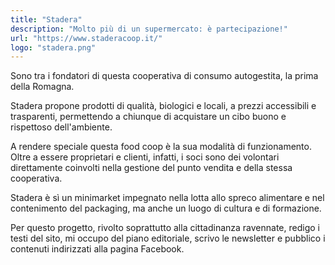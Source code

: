 ```yaml
---
title: "Stadera"
description: "Molto più di un supermercato: è partecipazione!"
url: "https://www.staderacoop.it/"
logo: "stadera.png"
---
```


Sono tra i fondatori di questa cooperativa di consumo autogestita, la prima della Romagna.

Stadera propone prodotti di qualità, biologici e locali, a prezzi accessibili e trasparenti, permettendo a chiunque di acquistare un cibo buono e rispettoso dell'ambiente. 

A rendere speciale questa food coop è la sua modalità di funzionamento. Oltre a essere proprietari e clienti, infatti, i soci sono dei volontari direttamente coinvolti nella gestione del punto vendita e della stessa cooperativa.

Stadera è sì un minimarket impegnato nella lotta allo spreco alimentare e nel contenimento del packaging, ma anche un luogo di cultura e di formazione.

Per questo progetto, rivolto soprattutto alla cittadinanza ravennate, redigo i testi del sito, mi occupo del piano editoriale, scrivo le newsletter e pubblico i contenuti indirizzati alla pagina Facebook.
